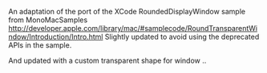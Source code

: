 An adaptation of the port of the XCode RoundedDisplayWindow sample from MonoMacSamples
http://developer.apple.com/library/mac/#samplecode/RoundTransparentWindow/Introduction/Intro.html
Slightly updated to avoid using the deprecated APIs in the sample.

And updated with a custom transparent shape for window ..

